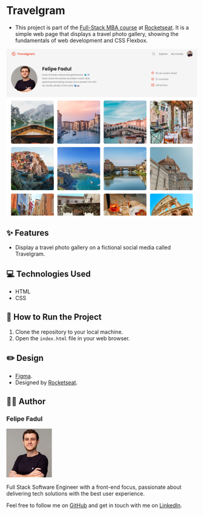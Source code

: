 # Travelgram

- This project is part of the [Full-Stack MBA course](../../) at [Rocketseat](https://www.rocketseat.com.br/). It is a simple web page that displays a travel photo gallery, showing the fundamentals of web development and CSS Flexbox.

![Preview of a travel photo gallery on a fictional social media called Travelgram](assets/readme/travelgram-preview.png)

## ✨ Features

- Display a travel photo gallery on a fictional social media called Travelgram.

## 💻 Technologies Used

- HTML
- CSS

## 📝 How to Run the Project

1. Clone the repository to your local machine.
2. Open the `index.html` file in your web browser.

## ✏️ Design

- [Figma](https://www.figma.com/community/file/1360315496868719817).
- Designed by [Rocketseat](https://www.rocketseat.com.br/).

## 👨‍💻 Author

### Felipe Fadul

<img src="../../assets/readme/profile-picture.jpg" alt="Felipe Fadul's profile" width="120" />

Full Stack Software Engineer with a front-end focus, passionate about delivering tech solutions with the best user experience.

Feel free to follow me on [GitHub](https://github.com/felipefadul) and get in touch with me on [LinkedIn](https://www.linkedin.com/in/felipefadul/).
